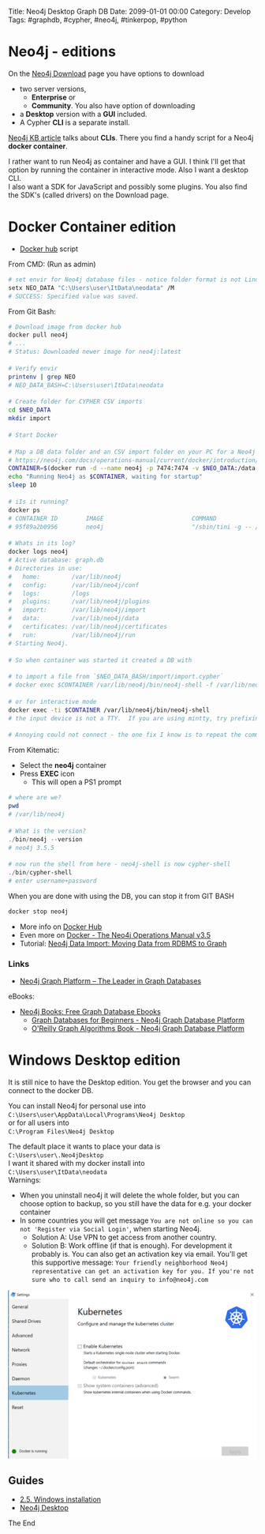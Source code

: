 Title: Neo4j Desktop Graph DB
Date: 2099-01-01 00:00
Category: Develop
Tags: #graphdb, #cypher, #neo4j, #tinkerpop, #python

# Neo4j - editions

On the [Neo4j Download](https://neo4j.com/download-center/) page you have options to download 
* two server versions, 
    * **Enterprise** or 
    * **Community**. You also have option of downloading 
* a **Desktop** version with a **GUI** included.
* A Cypher **CLI** is a separate install.

[Neo4j KB article](https://neo4j.com/developer/kb/using-neo4j-shell-neo4j-ce-3x/) talks about **CLIs**. There you find a handy script for a Neo4j **docker container**. 

I rather want to run Neo4j as container and have a GUI. I think I'll get that option by running the container in interactive mode. Also I want a desktop CLI.  
I also want a SDK for JavaScript and possibly some plugins. You also find the SDK's (called drivers) on the Download page.

# Docker Container edition

* [Docker hub](https://neo4j.com/developer/kb/using-neo4j-shell-neo4j-ce-3x/) script

From CMD: (Run as admin)

```bash
# set envir for Neo4j database files - notice folder format is not Linux, though it will be used from GIT BASH
setx NEO_DATA "C:\Users\user\ItData\neodata" /M
# SUCCESS: Specified value was saved.
```

From Git Bash:

```bash
# Download image from docker hub
docker pull neo4j
# ...
# Status: Downloaded newer image for neo4j:latest

# Verify envir
printenv | grep NEO
# NEO_DATA_BASH=C:\Users\user\ItData\neodata

# Create folder for CYPHER CSV imports
cd $NEO_DATA
mkdir import

# Start Docker

# Map a DB data folder and an CSV import folder on your PC for a Neo4j container and start it
# https://neo4j.com/docs/operations-manual/current/docker/introduction/#docker-volumes
CONTAINER=$(docker run -d --name neo4j -p 7474:7474 -v $NEO_DATA:/data -v $NEO_DATA/import:/var/lib/neo4j/import neo4j)
echo "Running Neo4j as $CONTAINER, waiting for startup"
sleep 10

# iIs it running?
docker ps
# CONTAINER ID        IMAGE                         COMMAND                  CREATED              STATUS              PORTS                                        NAMES
# 95f89a2b0956        neo4j                         "/sbin/tini -g -- /d…"   About a minute ago   Up About a minute   7473/tcp, 7687/tcp, 0.0.0.0:7474->7474/tcp   neo4j

# Whats in its log? 
docker logs neo4j
# Active database: graph.db
# Directories in use:
#   home:         /var/lib/neo4j
#   config:       /var/lib/neo4j/conf
#   logs:         /logs
#   plugins:      /var/lib/neo4j/plugins
#   import:       /var/lib/neo4j/import
#   data:         /var/lib/neo4j/data
#   certificates: /var/lib/neo4j/certificates
#   run:          /var/lib/neo4j/run
# Starting Neo4j.

# So when container was started it created a DB with

# to import a file from `$NEO_DATA_BASH/import/import.cypher`
# docker exec $CONTAINER /var/lib/neo4j/bin/neo4j-shell -f /var/lib/neo4j/import/import.cypher

# or for interactive mode
docker exec -ti $CONTAINER /var/lib/neo4j/bin/neo4j-shell
# the input device is not a TTY.  If you are using mintty, try prefixing the command with 'winpty'

# Annoying could not connect - the one fix I know is to repeat the command from the PS1 Docker CLI, which you can start from Kitematic or directly from Kitematic
```

From Kitematic:

* Select the **neo4j** container
* Press **EXEC** icon
    * This will open a PS1 prompt

```ps1
# where are we?
pwd
# /var/lib/neo4j

# What is the version?
./bin/neo4j --version
# neo4j 3.5.5

# now run the shell from here - neo4j-shell is now cypher-shell
./bin/cypher-shell
# enter username+password
```

When you are done with using the DB, you can stop it from GIT BASH

```bash
docker stop neo4j
```

* More info on [Docker Hub](https://hub.docker.com/_/neo4j?tab=description)
* Even more on [Docker - The Neo4j Operations Manual v3.5](https://neo4j.com/docs/operations-manual/current/docker/)
* Tutorial: [Neo4j Data Import: Moving Data from RDBMS to Graph](https://neo4j.com/developer/guide-importing-data-and-etl/)

### Links

* [Neo4j Graph Platform – The Leader in Graph Databases](https://neo4j.com/)

eBooks:

* [Neo4j Books: Free Graph Database Ebooks](https://neo4j.com/books/)
    * [Graph Databases for Beginners - Neo4j Graph Database Platform](https://neo4j.com/whitepapers/graph-databases-beginners-ebook/?ref=home)
    * [O'Reilly Graph Algorithms Book - Neo4j Graph Database Platform](https://neo4j.com/graph-algorithms-book/)

# Windows Desktop edition

It is still nice to have the Desktop edition. You get the browser and you can connect to the docker DB.

You can install Neo4j for personal use into  
`C:\Users\user\AppData\Local\Programs\Neo4j Desktop`  
or for all users into  
`C:\Program Files\Neo4j Desktop`

The default place it wants to place your data is 
`C:\Users\user\.Neo4jDesktop`  
I want it shared with my docker install into  
`C:\Users\user\ItData\neodata`  
Warnings: 

* When you uninstall neo4j it will delete the whole folder, but you can choose option to backup, so you still have the data for e.g. your docker container
* In some countries you will get message `You are not online so you can not 'Register via Social Login'`, when starting Neo4j. 
    * Solution A: Use VPN to get access from another country.
    * Solution B: Work offline (if that is enough). For development it probably is. You can also get an activation key via email. You'll get this supportive message: `Your friendly neighborhood Neo4j representative can get an activation key for you. If you're not sure who to call send an inquiry to info@neo4j.com`

![D4W set to Swarm](img/2019/2019-03-28-OpenFaaS01.PNG)

## Guides

* [2.5. Windows installation](https://neo4j.com/docs/operations-manual/current/installation/windows/)
* [Neo4j Desktop](https://neo4j.com/download-thanks-desktop/?edition=desktop&flavour=windows&release=1.1.21&offline=true)


The End